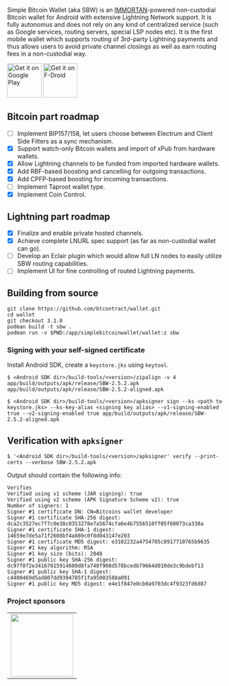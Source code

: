 Simple Bitcoin Wallet (aka SBW) is an [IMMORTAN](https://github.com/btcontract/IMMORTAN)-powered non-custodial Bitcoin wallet for Android with extensive Lightning Network support. It is fully autonomus and does not rely on any kind of centralized service (such as Google services, routing servers, special LSP nodes etc). It is the first mobile wallet which supports routing of 3rd-party Lightning payments and thus allows users to avoid private channel closings as well as earn routing fees in a non-custodial way.    

<a href="https://play.google.com/store/apps/details?id=com.btcontract.wallettest"><img alt="Get it on Google Play" src="https://play.google.com/intl/en_us/badges/images/apps/en-play-badge.png" height="80pt"/></a>&nbsp;<a href="https://f-droid.org/repository/browse/?fdid=com.btcontract.wallet"><img alt="Get it on F-Droid" src="https://f-droid.org/wiki/images/5/55/F-Droid-button_get-it-on_bigger.png" height="80pt"/></a>

## Bitcoin part roadmap

- [ ] Implement BIP157/158, let users choose between Electrum and Client Side Filters as a sync mechanism.
- [x] Support watch-only Bitcoin wallets and import of xPub from hardware wallets.
- [x] Allow Lightning channels to be funded from imported hardware wallets.
- [x] Add RBF-based boosting and cancelling for outgoing transactions.
- [x] Add CPFP-based boosting for incoming transactions.
- [ ] Implement Taproot wallet type.
- [x] Implement Coin Control.

## Lightning part roadmap

- [x] Finalize and enable private hosted channels.
- [x] Achieve complete LNURL spec support (as far as non-custodial wallet can go).
- [ ] Develop an Eclair plugin which would allow full LN nodes to easily utilize SBW routing capabilities.
- [ ] Implement UI for fine controlling of routed Lightning payments.

## Building from source

```
git clone https://github.com/btcontract/wallet.git
cd wallet
git checkout 3.1.0
podman build -t sbw .
podman run -v $PWD:/app/simplebitcoinwallet/wallet:z sbw
```

### Signing with your self-signed certificate

Install Android SDK, create a `keystore.jks` using `keytool`.

```
$ <Android SDK dir>/build-tools/<version>/zipalign -v 4 app/build/outputs/apk/release/SBW-2.5.2.apk app/build/outputs/apk/release/SBW-2.5.2-aligned.apk

$ <Android SDK dir>/build-tools/<version>/apksigner sign --ks <path to keystore.jks> --ks-key-alias <signing key alias> --v1-signing-enabled true --v2-signing-enabled true app/build/outputs/apk/release/SBW-2.5.2-aligned.apk
```

## Verification with `apksigner`

```
$ '<Android SDK dir>/build-tools/<version>/apksigner' verify --print-certs --verbose SBW-2.5.2.apk
```

Output should contain the following info:

```
Verifies
Verified using v1 scheme (JAR signing): true
Verified using v2 scheme (APK Signature Scheme v2): true
Number of signers: 1
Signer #1 certificate DN: CN=Bitcoins wallet developer
Signer #1 certificate SHA-256 digest: dca2c3527ec7f7c0e38c0353278e7a5674cfa6e4b7556510ff05f60073ca338a
Signer #1 certificate SHA-1 digest: 14659e7de5a71f2608bf4a889c0f8d043147e203
Signer #1 certificate MD5 digest: e3102232a4754705c8917710765b9635
Signer #1 key algorithm: RSA
Signer #1 key size (bits): 2048
Signer #1 public key SHA-256 digest: dc97f0f2e34167015914600d8fa748f908d578bcedb79664d010de3c9bdebf13
Signer #1 public key SHA-1 digest: c4400469d5ad807dd9394785f1fa95003588a091
Signer #1 public key MD5 digest: e4e1f847e0cb0a9703dc4f9323fd6d87
```

### Project sponsors

<table>
  <tbody>
    <tr>
      <td align="center" valign="middle">
        <a href="https://lnbig.com/" target="_blank">
          <img width="146px" src="https://i.imgur.com/W4A92Ym.png">
        </a>
      </td>
    </tr>
  </tbody>
</table>
